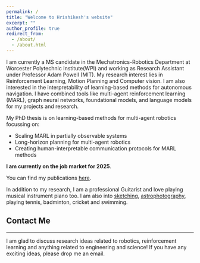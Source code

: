 ```yaml
---
permalink: /
title: "Welcome to Hrishikesh's website"
excerpt: ""
author_profile: true
redirect_from:
  - /about/
  - /about.html
---
```


I am currently a MS candidate in the Mechatronics-Robotics Department at Worcester Polytechnic Institute(WPI) and working as Research Assistant under Professor Adam Powell (MIT). My research interest lies in Reinforcement Learning, Motion Planning and Computer vision. I am also interested in the interpretability of learning-based methods for autonomous navigation. I have combined tools like multi-agent reinforcement learning (MARL), graph neural networks, foundational models, and language models for my projects and research.

My PhD thesis is on learning-based methods for multi-agent robotics focussing on:

- Scaling MARL in partially observable systems
- Long-horizon planning for multi-agent robotics
- Creating human-interpretable communication protocols for MARL methods

**I am currently on the job market for 2025**.

You can find my publications [here](https://nsidn98.github.io/publications/).

In addition to my research, I am a professional Guitarist and love playing musical instrument piano too. 
I am also into [sketching](https://drive.google.com/drive/folders/1NsuQx0Xl9pQ5V_EsmRd8-qbaLd2zO-Gk), [astrophotography](https://docs.google.com/presentation/d/1IXEQaMT4YNwtfmGf4ktiFaTfVXWCZLqqv2AeThw02LI/edit?usp=sharing), playing tennis, badminton, cricket and swimming.

## Contact Me

---

I am glad to discuss research ideas related to robotics, reinforcement learning and anything related to engineering and science! If you have any exciting ideas, please drop me an email.

<!---
<script type="text/javascript" id="clustrmaps" src="//cdn.clustrmaps.com/map_v2.js?cl=0e1633&w=150&t=tt&d=vuy8oJHmtOg7LUHtjdY1k-B5CjSIsQ-mzVNm9KPAL0M&co=0b4975&cmo=3acc3a&cmn=ff5353&ct=cdd4d9"></script>
-->
